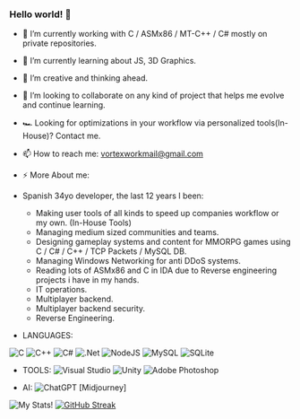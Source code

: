 ### Hello world! 👋

- 🔭 I’m currently working with C / ASMx86 / MT-C++ / C# mostly on private repositories.
- 🌱 I’m currently learning about JS, 3D Graphics.
- 💯 I’m creative and thinking ahead.
- 👯 I’m looking to collaborate on any kind of project that helps me evolve and continue learning.
- 🏎 Looking for optimizations in your workflow via personalized tools(In-House)? Contact me.

- 📫 How to reach me:  vortexworkmail@gmail.com
- ⚡ More About me:

- Spanish 34yo developer, the last 12 years I been: 

  - Making user tools of all kinds to speed up companies workflow or my own. (In-House Tools)
  - Managing medium sized communities and teams.
  - Designing gameplay systems and content for MMORPG games using C / C# / C++ / TCP Packets / MySQL DB.
  - Managing Windows Networking for anti DDoS systems.
  - Reading lots of ASMx86 and C in IDA due to Reverse engineering projects i have in my hands.
  - IT operations.
  - Multiplayer backend.
  - Multiplayer backend security.
  - Reverse Engineering.

- LANGUAGES: 

![C](https://img.shields.io/badge/c-%2300599C.svg?style=for-the-badge&logo=c&logoColor=white)
![C++](https://img.shields.io/badge/c++-%2300599C.svg?style=for-the-badge&logo=c%2B%2B&logoColor=white)
![C#](https://img.shields.io/badge/c%23-%23239120.svg?style=for-the-badge&logo=c-sharp&logoColor=white)
![.Net](https://img.shields.io/badge/.NET-5C2D91?style=for-the-badge&logo=.net&logoColor=white)
![NodeJS](https://img.shields.io/badge/node.js-6DA55F?style=for-the-badge&logo=node.js&logoColor=white)
![MySQL](https://img.shields.io/badge/mysql-%2300f.svg?style=for-the-badge&logo=mysql&logoColor=white)
![SQLite](https://img.shields.io/badge/sqlite-%2307405e.svg?style=for-the-badge&logo=sqlite&logoColor=white)

- TOOLS: 
![Visual Studio](https://img.shields.io/badge/Visual%20Studio-5C2D91.svg?style=for-the-badge&logo=visual-studio&logoColor=white)
![Unity](https://img.shields.io/badge/unity-%23000000.svg?style=for-the-badge&logo=unity&logoColor=white)
![Adobe Photoshop](https://img.shields.io/badge/adobe%20photoshop-%2331A8FF.svg?style=for-the-badge&logo=adobe%20photoshop&logoColor=white)

- AI:
![ChatGPT](https://img.shields.io/badge/chatGPT-74aa9c?style=for-the-badge&logo=openai&logoColor=white)
[Midjourney]

![My Stats!](http://github-profile-summary-cards.vercel.app/api/cards/profile-details?username=fantatik3&theme=2077)
[![GitHub Streak](https://github-readme-streak-stats.herokuapp.com/?user=fantatik3)](https://git.io/streak-stats)
